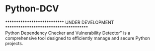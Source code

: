 # Python-DCV

*************************** UNDER DEVELOPMENT **************************************  
Python Dependency Checker and Vulnerability Detector" is a comprehensive tool designed to efficiently manage and secure Python projects.
